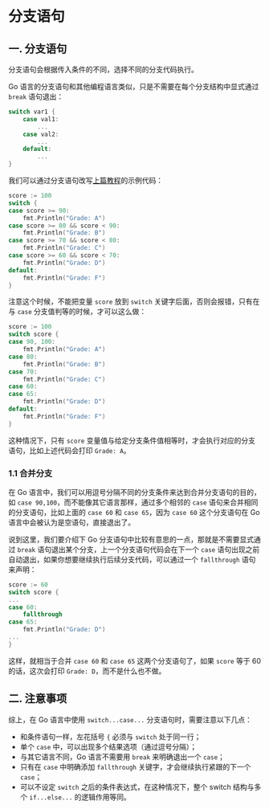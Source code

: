 # 分支语句

## 一. 分支语句

分支语句会根据传入条件的不同，选择不同的分支代码执行。

Go 语言的分支语句和其他编程语言类似，只是不需要在每个分支结构中显式通过 `break` 语句退出：

```go
switch var1 {
    case val1:
        ... 
    case val2:
        ... 
    default:
        ...
}
```

我们可以通过分支语句改写[上篇教程](./_11条件语句.md)的示例代码：

```go
score := 100
switch {
case score >= 90:
    fmt.Println("Grade: A")
case score >= 80 && score < 90:
    fmt.Println("Grade: B")
case score >= 70 && score < 80:
    fmt.Println("Grade: C")
case score >= 60 && score < 70:
    fmt.Println("Grade: D")
default:
    fmt.Println("Grade: F")
}
```

注意这个时候，不能把变量 `score` 放到 `switch` 关键字后面，否则会报错，只有在与 `case` 分支值判等的时候，才可以这么做：

```go
score := 100
switch score {
case 90, 100:
    fmt.Println("Grade: A")
case 80:
    fmt.Println("Grade: B")
case 70:
    fmt.Println("Grade: C")
case 60:
case 65:
    fmt.Println("Grade: D")
default:
    fmt.Println("Grade: F")
}
```

这种情况下，只有 `score` 变量值与给定分支条件值相等时，才会执行对应的分支语句，比如上述代码会打印 `Grade: A`。

### 1.1 合并分支

在 Go 语言中，我们可以用逗号分隔不同的分支条件来达到合并分支语句的目的，如 `case 90,100`，而不能像其它语言那样，通过多个相邻的 `case` 语句来合并相同的分支语句，比如上面的 `case 60` 和 `case 65`，因为 `case 60` 这个分支语句在 Go 语言中会被认为是空语句，直接退出了。

说到这里，我们要介绍下 Go 分支语句中比较有意思的一点，那就是不需要显式通过 `break` 语句退出某个分支，上一个分支语句代码会在下一个 `case` 语句出现之前自动退出，如果你想要继续执行后续分支代码，可以通过一个 `fallthrough` 语句来声明：

```go
score := 60
switch score {
...
case 60:
    fallthrough
case 65:
    fmt.Println("Grade: D")
...
}
```

这样，就相当于合并 `case 60` 和 `case 65` 这两个分支语句了，如果 `score` 等于 60 的话，这次会打印 `Grade: D`，而不是什么也不做。

## 二. 注意事项

综上，在 Go 语言中使用 `switch...case...` 分支语句时，需要注意以下几点：

- 和条件语句一样，左花括号 `{` 必须与 `switch` 处于同一行；
- 单个 `case` 中，可以出现多个结果选项（通过逗号分隔）；
- 与其它语言不同，Go 语言不需要用 `break` 来明确退出一个 `case`；
- 只有在 `case` 中明确添加 `fallthrough` 关键字，才会继续执行紧跟的下一个 `case`；
- 可以不设定 `switch` 之后的条件表达式，在这种情况下，整个 switch 结构与多个 `if...else...` 的逻辑作用等同。